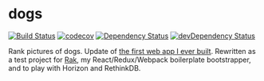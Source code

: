# dogs

[![Build Status](https://travis-ci.org/bjacobel/dogs.svg?branch=master)](https://travis-ci.org/bjacobel/dogs) [![codecov](https://codecov.io/gh/bjacobel/dogs/branch/master/graph/badge.svg)](https://codecov.io/gh/bjacobel/dogs) [![Dependency Status](https://david-dm.org/bjacobel/dogs.svg)](https://david-dm.org/bjacobel/dogs) [![devDependency Status](https://david-dm.org/bjacobel/dogs/dev-status.svg)](https://david-dm.org/bjacobel/dogs?type=dev)

Rank pictures of dogs. Update of [the first web app I ever built](https://github.com/bjacobel/puppymash). Rewritten as a test project for [Rak](https://npmjs.com/package/rak), my React/Redux/Webpack boilerplate bootstrapper, and to play with Horizon and RethinkDB.
